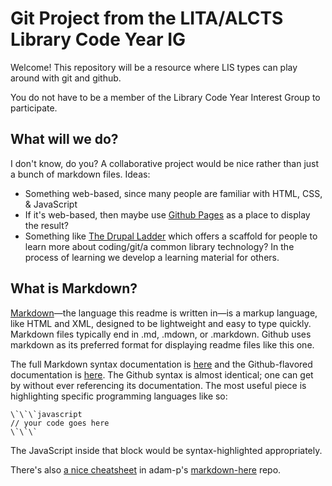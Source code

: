 # Git Project from the LITA/ALCTS Library Code Year IG

Welcome! This repository will be a resource where LIS types can play around with git and github.

You do not have to be a member of the Library Code Year Interest Group to participate.

## What will we do?

I don't know, do you? A collaborative project would be nice rather than just a bunch of markdown files. Ideas:

- Something web-based, since many people are familiar with HTML, CSS, & JavaScript
- If it's web-based, then maybe use [Github Pages](http://pages.github.com/) as a place to display the result?
- Something like [The Drupal Ladder](http://drupalladder.org/) which offers a scaffold for people to learn more about coding/git/a common library technology? In the process of learning we develop a learning material for others.

## What is Markdown?

[Markdown](http://daringfireball.net/projects/markdown/basics)—the language this readme is written in—is a markup language, like HTML and XML, designed to be lightweight and easy to type quickly. Markdown files typically end in .md, .mdown, or .markdown. Github uses markdown as its preferred format for displaying readme files like this one.

The full Markdown syntax documentation is [here](http://daringfireball.net/projects/markdown/syntax) and the Github-flavored documentation is [here](http://github.github.com/github-flavored-markdown/). The Github syntax is almost identical; one can get by without ever referencing its documentation. The most useful piece is highlighting specific programming languages like so:

```
\`\`\`javascript
// your code goes here
\`\`\`
```

The JavaScript inside that block would be syntax-highlighted appropriately.

There's also [a nice cheatsheet](https://github.com/adam-p/markdown-here/wiki/Markdown-Cheatsheet) in adam-p's [markdown-here](https://github.com/adam-p/markdown-here) repo.
